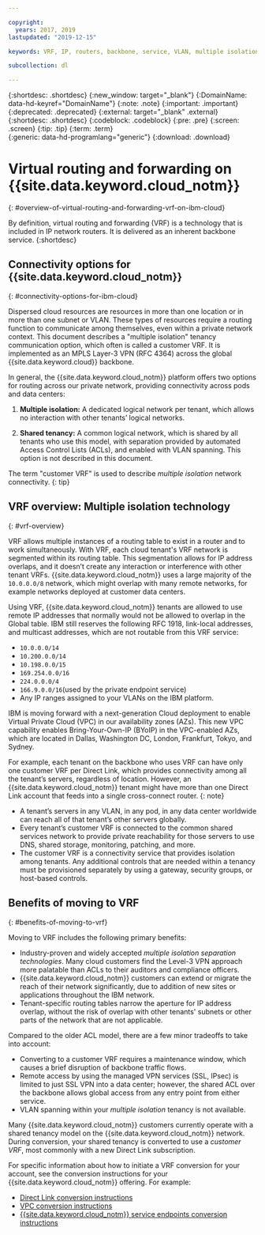```yaml
---

copyright:
  years: 2017, 2019
lastupdated: "2019-12-15"

keywords: VRF, IP, routers, backbone, service, VLAN, multiple isolation, tenant, tenancy, datacenters, data, center, shared tenancy, private endpoint, customer VRF, Private Network Question, support, case, CSE, cloud service endpoint

subcollection: dl

---
```


{:shortdesc: .shortdesc}
{:new_window: target="_blank"}
{:DomainName: data-hd-keyref="DomainName"}
{:note: .note}
{:important: .important}
{:deprecated: .deprecated}
{:external: target="_blank" .external}
{:shortdesc: .shortdesc}
{:codeblock: .codeblock}
{:pre: .pre}
{:screen: .screen}
{:tip: .tip}
{:term: .term}  
{:generic: data-hd-programlang="generic"}
{:download: .download}  

# Virtual routing and forwarding on {{site.data.keyword.cloud_notm}}
{: #overview-of-virtual-routing-and-forwarding-vrf-on-ibm-cloud}

By definition, virtual routing and forwarding (VRF) is a technology that is included in IP network routers. It is delivered as an inherent backbone service.
{:shortdesc}

## Connectivity options for {{site.data.keyword.cloud_notm}}
{: #connectivity-options-for-ibm-cloud}

Dispersed cloud resources are resources in more than one location or in more than one subnet or VLAN. These types of resources require a routing function to communicate among themselves, even within a private network context. This document describes a "multiple isolation" tenancy communication option, which often is called a customer VRF. It is implemented as an MPLS Layer-3 VPN (RFC 4364) across the global {{site.data.keyword.cloud}} backbone.

In general, the {{site.data.keyword.cloud_notm}} platform offers two options for routing across our private network, providing connectivity across pods and data centers:

1. **Multiple isolation:** A dedicated logical network per tenant, which allows no interaction with other tenants’ logical networks.

2. **Shared tenancy:** A common logical network, which is shared by all tenants who use this model, with separation provided by automated Access Control Lists (ACLs), and enabled with VLAN spanning. This option is not described in this document.

The term "customer VRF" is used to describe _multiple isolation_ network connectivity.
{: tip}

## VRF overview: Multiple isolation technology
{: #vrf-overview}

VRF allows multiple instances of a routing table to exist in a router and to work simultaneously. With VRF, each cloud tenant's VRF network is segmented within its routing table. This segmentation allows for IP address overlaps, and it doesn’t create any interaction or interference with other tenant VRFs. {{site.data.keyword.cloud_notm}} uses a large majority of the `10.0.0.0/8` network, which might overlap with many remote networks, for example networks deployed at customer data centers.

Using VRF, {{site.data.keyword.cloud_notm}} tenants are allowed to use remote IP addresses that normally would not be allowed to overlap in the Global table. IBM still reserves the following RFC 1918, link-local addresses, and multicast addresses, which are not routable from this VRF service:

* `10.0.0.0/14`
* `10.200.0.0/14`
* `10.198.0.0/15`
* `169.254.0.0/16`
* `224.0.0.0/4`
* `166.9.0.0/16`(used by the private endpoint service)
* Any IP ranges assigned to your VLANs on the IBM platform.

IBM is moving forward with a next-generation Cloud deployment to enable Virtual Private Cloud (VPC) in our availability zones (AZs). This new VPC capability enables Bring-Your-Own-IP (BYoIP) in the VPC-enabled AZs, which are located in Dallas, Washington DC, London, Frankfurt, Tokyo, and Sydney.

For example, each tenant on the backbone who uses VRF can have only one customer VRF per Direct Link, which provides connectivity among all the tenant’s servers, regardless of location. However, an {{site.data.keyword.cloud_notm}} tenant might have more than one Direct Link account that feeds into a single cross-connect router.
{: note}

* A tenant’s servers in any VLAN, in any pod, in any data center worldwide can reach all of that tenant’s other servers globally.
* Every tenant’s customer VRF is connected to the common shared services network to provide private reachability for those servers to use DNS, shared storage, monitoring, patching, and more.
* The customer VRF is a connectivity service that provides isolation among tenants. Any additional controls that are needed within a tenancy must be provisioned separately by using a gateway, security groups, or host-based controls.

## Benefits of moving to VRF
{: #benefits-of-moving-to-vrf}

Moving to VRF includes the following primary benefits:

* Industry-proven and widely accepted _multiple isolation separation technologies_. Many cloud customers find the Level-3 VPN approach more palatable than ACLs to their auditors and compliance officers.   
* {{site.data.keyword.cloud_notm}} customers can extend or migrate the reach of their network significantly, due to addition of new sites or applications throughout the IBM network.
* Tenant-specific routing tables narrow the aperture for IP address overlap, without the risk of overlap with other tenants' subnets or other parts of the network that are not applicable.

Compared to the older ACL model, there are a few minor tradeoffs to take into account:

* Converting to a customer VRF requires a maintenance window, which causes a brief disruption of backbone traffic flows.
* Remote access by using the managed VPN services (SSL, IPsec) is limited to just SSL VPN into a data center; however, the shared ACL over the backbone allows global access from any entry point from either service.
* VLAN spanning within your _multiple isolation_ tenancy is not available.

Many {{site.data.keyword.cloud_notm}} customers currently operate with a shared tenancy model on the {{site.data.keyword.cloud_notm}} network. During conversion, your shared tenancy is converted to use a _customer VRF_, most commonly with a new Direct Link subscription.  

For specific information about how to initiate a VRF conversion for your account, see the conversion instructions for your {{site.data.keyword.cloud_notm}} offering. For example:

* [Direct Link conversion instructions](/docs/dl?topic=dl-what-happens-during-the-account-conversion-process)
* [VPC conversion instructions](/docs/vpc-on-classic?topic=vpc-on-classic-setting-up-access-to-your-classic-infrastructure-from-vpc#how-you-can-initiate-the-conversion)
* [{{site.data.keyword.cloud_notm}} service endpoints conversion instructions](/docs/account?topic=account-vrf-service-endpoint)
